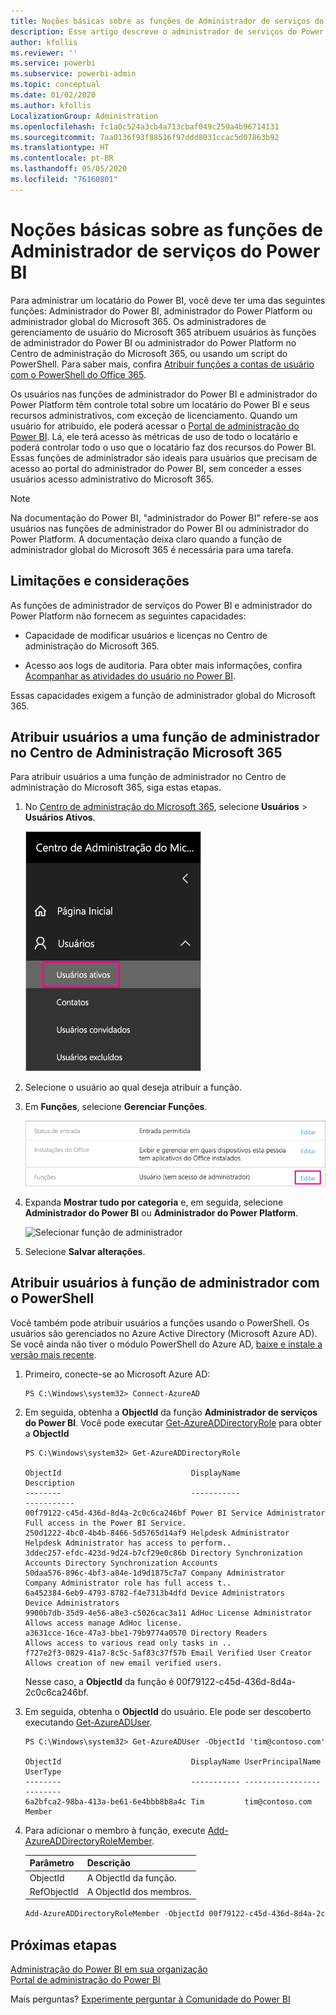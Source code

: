 ```yaml
---
title: Noções básicas sobre as funções de Administrador de serviços do Power BI
description: Esse artigo descreve o administrador de serviços do Power BI e as funções específicas que fornecem privilégios de administrador.
author: kfollis
ms.reviewer: ''
ms.service: powerbi
ms.subservice: powerbi-admin
ms.topic: conceptual
ms.date: 01/02/2020
ms.author: kfollis
LocalizationGroup: Administration
ms.openlocfilehash: fc1a0c524a3cb4a713cbaf049c259a4b96714131
ms.sourcegitcommit: 7aa0136f93f88516f97ddd8031ccac5d07863b92
ms.translationtype: HT
ms.contentlocale: pt-BR
ms.lasthandoff: 05/05/2020
ms.locfileid: "76160801"
---
```

# <a name="understanding-power-bi-service-administrator-roles"></a>Noções básicas sobre as funções de Administrador de serviços do Power BI

Para administrar um locatário do Power BI, você deve ter uma das seguintes funções: Administrador do Power BI, administrador do Power Platform ou administrador global do Microsoft 365. Os administradores de gerenciamento de usuário do Microsoft 365 atribuem usuários às funções de administrador do Power BI ou administrador do Power Platform no Centro de administração do Microsoft 365, ou usando um script do PowerShell. Para saber mais, confira [Atribuir funções a contas de usuário com o PowerShell do Office 365](/office365/enterprise/powershell/assign-roles-to-user-accounts-with-office-365-powershell).

Os usuários nas funções de administrador do Power BI e administrador do Power Platform têm controle total sobre um locatário do Power BI e seus recursos administrativos, com exceção de licenciamento. Quando um usuário for atribuído, ele poderá acessar o [Portal de administração do Power BI](service-admin-portal.md). Lá, ele terá acesso às métricas de uso de todo o locatário e poderá controlar todo o uso que o locatário faz dos recursos do Power BI. Essas funções de administrador são ideais para usuários que precisam de acesso ao portal do administrador do Power BI, sem conceder a esses usuários acesso administrativo do Microsoft 365.

> [!NOTE]
> Na documentação do Power BI, "administrador do Power BI" refere-se aos usuários nas funções de administrador do Power BI ou administrador do Power Platform. A documentação deixa claro quando a função de administrador global do Microsoft 365 é necessária para uma tarefa.

## <a name="limitations-and-considerations"></a>Limitações e considerações

As funções de administrador de serviços do Power BI e administrador do Power Platform não fornecem as seguintes capacidades:

* Capacidade de modificar usuários e licenças no Centro de administração do Microsoft 365.

* Acesso aos logs de auditoria. Para obter mais informações, confira [Acompanhar as atividades do usuário no Power BI](service-admin-auditing.md).

Essas capacidades exigem a função de administrador global do Microsoft 365.

## <a name="assign-users-to-an-admin-role-in-the-microsoft-365-admin-center"></a>Atribuir usuários a uma função de administrador no Centro de Administração Microsoft 365

Para atribuir usuários a uma função de administrador no Centro de administração do Microsoft 365, siga estas etapas.

1. No [Centro de administração do Microsoft 365](https://portal.office.com/adminportal/home#/homepage), selecione **Usuários** > **Usuários Ativos**.

    ![Centro de administração do Microsoft 365](media/service-admin-role/powerbi-admin-users.png)

1. Selecione o usuário ao qual deseja atribuir a função.

1. Em **Funções**, selecione **Gerenciar Funções**.

    ![Gerenciar funções](media/service-admin-role/powerbi-admin-edit-roles.png)

1. Expanda **Mostrar tudo por categoria** e, em seguida, selecione **Administrador do Power BI** ou **Administrador do Power Platform**.

    ![Selecionar função de administrador](media/service-admin-role/powerbi-admin-role.png)

1. Selecione **Salvar alterações**.

## <a name="assign-users-to-the-admin-role-with-powershell"></a>Atribuir usuários à função de administrador com o PowerShell

Você também pode atribuir usuários a funções usando o PowerShell. Os usuários são gerenciados no Azure Active Directory (Microsoft Azure AD). Se você ainda não tiver o módulo PowerShell do Azure AD, [baixe e instale a versão mais recente](https://www.powershellgallery.com/packages/AzureAD/).

1. Primeiro, conecte-se ao Microsoft Azure AD:
   ```
   PS C:\Windows\system32> Connect-AzureAD
   ```

1. Em seguida, obtenha a **ObjectId** da função **Administrador de serviços do Power BI**. Você pode executar [Get-AzureADDirectoryRole](/powershell/module/azuread/get-azureaddirectoryrole) para obter a **ObjectId**

    ```
    PS C:\Windows\system32> Get-AzureADDirectoryRole

    ObjectId                             DisplayName                        Description
    --------                             -----------                        -----------
    00f79122-c45d-436d-8d4a-2c0c6ca246bf Power BI Service Administrator     Full access in the Power BI Service.
    250d1222-4bc0-4b4b-8466-5d5765d14af9 Helpdesk Administrator             Helpdesk Administrator has access to perform..
    3ddec257-efdc-423d-9d24-b7cf29e0c86b Directory Synchronization Accounts Directory Synchronization Accounts
    50daa576-896c-4bf3-a84e-1d9d1875c7a7 Company Administrator              Company Administrator role has full access t..
    6a452384-6eb9-4793-8782-f4e7313b4dfd Device Administrators              Device Administrators
    9900b7db-35d9-4e56-a8e3-c5026cac3a11 AdHoc License Administrator        Allows access manage AdHoc license.
    a3631cce-16ce-47a3-bbe1-79b9774a0570 Directory Readers                  Allows access to various read only tasks in ..
    f727e2f3-0829-41a7-8c5c-5af83c37f57b Email Verified User Creator        Allows creation of new email verified users.
    ```

    Nesse caso, a **ObjectId** da função é 00f79122-c45d-436d-8d4a-2c0c6ca246bf.

1. Em seguida, obtenha o **ObjectId** do usuário. Ele pode ser descoberto executando [Get-AzureADUser](/powershell/module/azuread/get-azureaduser).

    ```
    PS C:\Windows\system32> Get-AzureADUser -ObjectId 'tim@contoso.com'

    ObjectId                             DisplayName UserPrincipalName      UserType
    --------                             ----------- -----------------      --------
    6a2bfca2-98ba-413a-be61-6e4bbb8b8a4c Tim         tim@contoso.com        Member
    ```

1. Para adicionar o membro à função, execute [Add-AzureADDirectoryRoleMember](/powershell/module/azuread/add-azureaddirectoryrolemember).

    | Parâmetro | Descrição |
    | --- | --- |
    | ObjectId |A ObjectId da função. |
    | RefObjectId |A ObjectId dos membros. |

    ```powershell
    Add-AzureADDirectoryRoleMember -ObjectId 00f79122-c45d-436d-8d4a-2c0c6ca246bf -RefObjectId 6a2bfca2-98ba-413a-be61-6e4bbb8b8a4c
    ```

## <a name="next-steps"></a>Próximas etapas

[Administração do Power BI em sua organização](service-admin-administering-power-bi-in-your-organization.md)  
[Portal de administração do Power BI](service-admin-portal.md)  

Mais perguntas? [Experimente perguntar à Comunidade do Power BI](https://community.powerbi.com/)